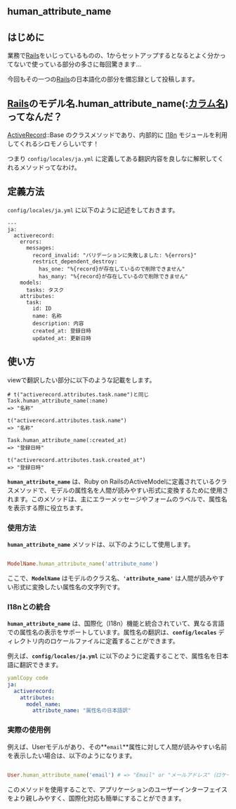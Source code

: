 ## human_attribute_name

## **はじめに**

業務で[Rails](http://d.hatena.ne.jp/keyword/Rails)をいじっているものの、1からセットアップするとなるとよく分かってないで使っている部分の多さに毎回驚きます...

今回もその一つの[Rails](http://d.hatena.ne.jp/keyword/Rails)の日本語化の部分を備忘録として投稿します。

## **[Rails](http://d.hatena.ne.jp/keyword/Rails)のモデル名.human_attribute_name(:[カラム名](http://d.hatena.ne.jp/keyword/%A5%AB%A5%E9%A5%E0%CC%BE))ってなんだ？**

[ActiveRecord](http://d.hatena.ne.jp/keyword/ActiveRecord)::Base のクラスメソッドであり、内部的に [I18n](http://d.hatena.ne.jp/keyword/I18n) モジュールを利用してくれるシロモノらしいです！

つまり `config/locales/ja.yml` に定義してある翻訳内容を良しなに解釈してくれるメソッドってなわけ。

## **定義方法**

`config/locales/ja.yml` に以下のように記述をしておきます。

```
---
ja:
  activerecord:
    errors:
      messages:
        record_invalid: "バリデーションに失敗しました: %{errors}"
        restrict_dependent_destroy:
          has_one: "%{record}が存在しているので削除できません"
          has_many: "%{record}が存在しているので削除できません"
    models:
      tasks: タスク
    attributes:
      task:
        id: ID
        name: 名称
        description: 内容
        created_at: 登録日時
        updated_at: 更新日時

```

## **使い方**

viewで翻訳したい部分に以下のような記載をします。

```
# t("activerecord.attributes.task.name")と同じ
Task.human_attribute_name(:name)
=> "名称"

t("activerecord.attributes.task.name")
=> "名称"

Task.human_attribute_name(:created_at)
=> "登録日時"

t("activerecord.attributes.task.created_at")
=> "登録日時"

```

**`human_attribute_name`** は、Ruby on RailsのActiveModelに定義されているクラスメソッドで、モデルの属性名を人間が読みやすい形式に変換するために使用されます。このメソッドは、主にエラーメッセージやフォームのラベルで、属性名を表示する際に役立ちます。

### **使用方法**

**`human_attribute_name`** メソッドは、以下のようにして使用します。

```ruby

ModelName.human_attribute_name('attribute_name')

```

ここで、**`ModelName`** はモデルのクラス名、**`'attribute_name'`** は人間が読みやすい形式に変換したい属性名の文字列です。

### **I18nとの統合**

**`human_attribute_name`** は、国際化（I18n）機能と統合されていて、異なる言語での属性名の表示をサポートしています。属性名の翻訳は、**`config/locales`** ディレクトリ内のロケールファイルに定義することができます。

例えば、**`config/locales/ja.yml`** に以下のように定義することで、属性名を日本語に翻訳できます。

```yaml
yamlCopy code
ja:
  activerecord:
    attributes:
      model_name:
        attribute_name: "属性名の日本語訳"

```

### **実際の使用例**

例えば、Userモデルがあり、その**`email`**属性に対して人間が読みやすい名前を表示したい場合は、以下のようになります。

```ruby

User.human_attribute_name('email') # => "Email" or "メールアドレス"（ロケールに依存）

```

このメソッドを使用することで、アプリケーションのユーザーインターフェイスをより親しみやすく、国際化対応も簡単にすることができます。